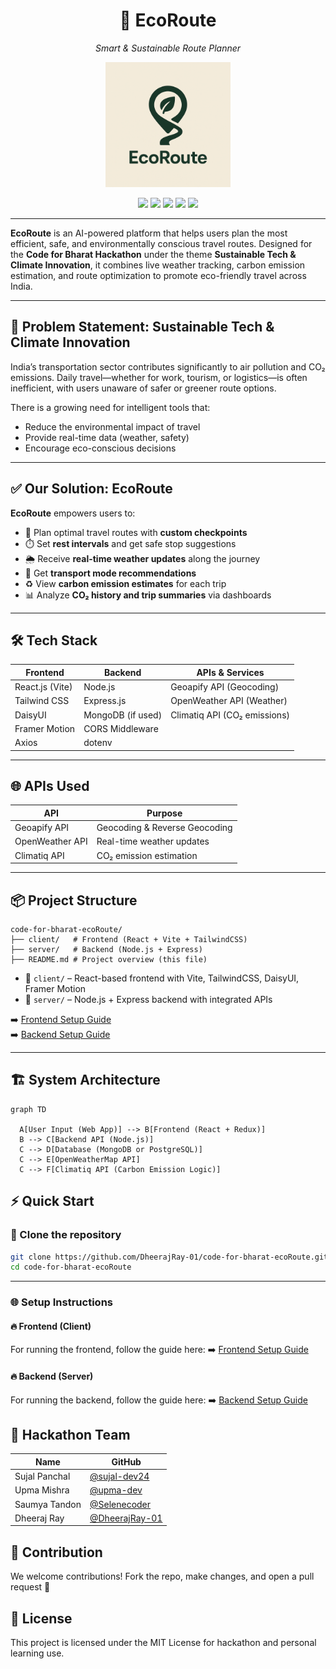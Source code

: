 <h1 align="center">🌿 EcoRoute</h1>
<p align="center"><em>Smart & Sustainable Route Planner</em></p>
<p align="center">
  <img src="client/src/assets/logo_sq.png" alt="EcoRoute Logo" width="200"/>
</p>

<p align="center">
  <a href="#"><img src="https://img.shields.io/badge/license-MIT-green.svg" /></a>
  <a href="#"><img src="https://img.shields.io/badge/hackathon-Code%20for%20Bharat-red" /></a>
  <a href="#"><img src="https://img.shields.io/badge/demo-available-blue" /></a>
  <a href="#"><img src="https://img.shields.io/badge/built%20with-Frontend%20%7C%20Node.js%20%7C%20Express-blue.svg" /></a>
  <a href="#"><img src="https://img.shields.io/badge/contributions-welcome-brightgreen.svg" /></a>
</p>

---

**EcoRoute** is an AI-powered platform that helps users plan the most efficient, safe, and environmentally conscious travel routes. Designed for the **Code for Bharat Hackathon** under the theme **Sustainable Tech & Climate Innovation**, it combines live weather tracking, carbon emission estimation, and route optimization to promote eco-friendly travel across India.

---

## 🧠 Problem Statement: Sustainable Tech & Climate Innovation

India’s transportation sector contributes significantly to air pollution and CO₂ emissions. Daily travel—whether for work, tourism, or logistics—is often inefficient, with users unaware of safer or greener route options.

There is a growing need for intelligent tools that:
- Reduce the environmental impact of travel
- Provide real-time data (weather, safety)
- Encourage eco-conscious decisions

---

## ✅ Our Solution: EcoRoute

**EcoRoute** empowers users to:
- 🧭 Plan optimal travel routes with **custom checkpoints**
- ⏱️ Set **rest intervals** and get safe stop suggestions
- 🌦️ Receive **real-time weather updates** along the journey
- 🚗 Get **transport mode recommendations**
- ♻️ View **carbon emission estimates** for each trip
- 📊 Analyze **CO₂ history and trip summaries** via dashboards

---

## 🛠️ Tech Stack

| Frontend        | Backend           | APIs & Services              |
|-----------------|-------------------|------------------------------|
| React.js (Vite) | Node.js           | Geoapify API (Geocoding)     |
| Tailwind CSS    | Express.js        | OpenWeather API (Weather)    |
| DaisyUI         | MongoDB (if used) | Climatiq API (CO₂ emissions) |
| Framer Motion   | CORS Middleware   |                              |
| Axios           | dotenv            |                              |

---

## 🌐 APIs Used

| API             | Purpose                       |
|----------------|-------------------------------|
| Geoapify API    | Geocoding & Reverse Geocoding |
| OpenWeather API | Real-time weather updates     |
| Climatiq API    | CO₂ emission estimation       |

---

## 📦 Project Structure

```
code-for-bharat-ecoRoute/
├── client/   # Frontend (React + Vite + TailwindCSS)
├── server/   # Backend (Node.js + Express)
├── README.md # Project overview (this file)
```

- 📁 `client/` – React-based frontend with Vite, TailwindCSS, DaisyUI, Framer Motion  
- 📁 `server/` – Node.js + Express backend with integrated APIs

➡️ [Frontend Setup Guide](./client/README.md)  
➡️ [Backend Setup Guide](./server/README.md)

---

## 🏗️ System Architecture

```
graph TD

  A[User Input (Web App)] --> B[Frontend (React + Redux)]
  B --> C[Backend API (Node.js)]
  C --> D[Database (MongoDB or PostgreSQL)]
  C --> E[OpenWeatherMap API]
  C --> F[Climatiq API (Carbon Emission Logic)]
```

## ⚡ Quick Start
### 📌 Clone the repository

```bash
git clone https://github.com/DheerajRay-01/code-for-bharat-ecoRoute.git
cd code-for-bharat-ecoRoute
```

---

### 🌐 Setup Instructions

#### 🔥 Frontend (Client)

For running the frontend, follow the guide here:
➡️ [Frontend Setup Guide](./client/README.md)

#### 🔥 Backend (Server)

For running the backend, follow the guide here:
➡️ [Backend Setup Guide](./server/README.md)

## 👥 Hackathon Team
| Name           | GitHub                                             |
|----------------|----------------------------------------------------|
| Sujal Panchal  | [@sujal-dev24](https://github.com/sujal-dev24)     |
| Upma Mishra    | [@upma-dev](https://github.com/upma-dev)           |
| Saumya Tandon  | [@Selenecoder](https://github.com/Selenecoder)     |
| Dheeraj Ray    | [@DheerajRay-01](https://github.com/DheerajRay-01) |

## 🤝 Contribution
We welcome contributions!
Fork the repo, make changes, and open a pull request 🚀

## 📄 License
This project is licensed under the MIT License
for hackathon and personal learning use.
